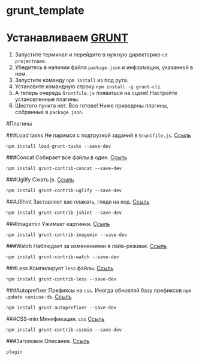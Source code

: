 grunt_template
==============

# Устанавливаем [GRUNT](http://gruntjs.com/)

1. Запустите терминал и перейдите в нужную директорию `cd projectname`.
2. Убедитесь в наличии файла `package.json` и информации, указанной в нем.
3. Запустите команду `npm install` из под рута.
4. Установите командную строку `npm install -g grunt-cli`.
5. А теперь очередь `Gruntfile.js` появиться на сцене! Настройте установленные плагины.
6. Шестого пункта нет. Все готово! 
Ниже приведены плагины, собранные в `package.json`.

#Плагины

###Load tasks
Не паримся с подгрузкой заданий в `Gruntfile.js`. [Ссыль](https://www.npmjs.org/package/load-grunt-tasks)

```
npm install load-grunt-tasks --save-dev
```

###Concat
Cобирает все файлы в один. [Ссыль](https://www.npmjs.org/package/grunt-contrib-concat)

```
npm install grunt-contrib-concat --save-dev
```

###Uglify
Сжать js. [Ссыль](https://www.npmjs.org/package/grunt-contrib-uglify)

```
npm install grunt-contrib-uglify --save-dev
```

###JShint
Заставляет вас плакать, глядя на код. [Ссыль](https://www.npmjs.org/package/grunt-contrib-jshint)

```
npm install grunt-contrib-jshint --save-dev
```

###Imagemin
Ужимает картинки. [Ссыль](https://www.npmjs.org/package/grunt-contrib-imagemin)

```
npm install grunt-contrib-imagemin --save-dev
```

###Watch
Наблюдает за изменениями в лайв-режиме. [Ссыль](https://www.npmjs.org/package/grunt-contrib-watch)

```
npm install grunt-contrib-watch --save-dev
```

###Less
Компилирует `less` файлы. [Ссыль](https://www.npmjs.org/package/grunt-contrib-less)

```
npm install grunt-contrib-less --save-dev
```

###Autoprefixer
Префиксы на `css`.
Иногда обновляй базу префиксов `npm update caniuse-db`. [Ссыль](https://www.npmjs.org/package/grunt-autoprefixer)

```
npm install grunt-autoprefixer --save-dev
```

###CSS-min
Минификация. `css` [Ссыль](https://www.npmjs.org/package/grunt-contrib-cssmin)

```
npm install grunt-contrib-cssmin --save-dev
```

###Заголовок
Описание. [Ссыль]()

```
plugin
```
